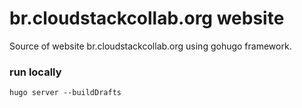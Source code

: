 # br.cloudstackcollab.org website

Source of website br.cloudstackcollab.org using gohugo framework.

### run locally

```
hugo server --buildDrafts
```